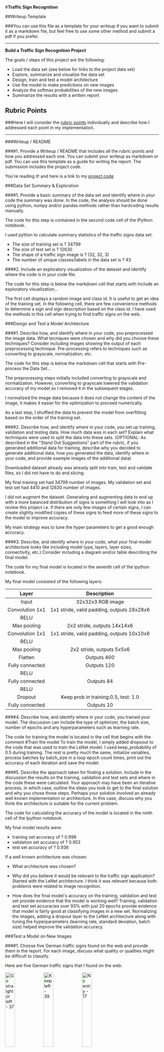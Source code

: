 #**Traffic Sign Recognition** 

##Writeup Template

###You can use this file as a template for your writeup if you want to submit it as a markdown file, but feel free to use some other method and submit a pdf if you prefer.

---

**Build a Traffic Sign Recognition Project**

The goals / steps of this project are the following:
* Load the data set (see below for links to the project data set)
* Explore, summarize and visualize the data set
* Design, train and test a model architecture
* Use the model to make predictions on new images
* Analyze the softmax probabilities of the new images
* Summarize the results with a written report


[//]: # (Image References)

[image1]: ./examples/visualization.jpg "Visualization"
[image2]: ./examples/grayscale.jpg "Grayscaling"
[image3]: ./examples/random_noise.jpg "Random Noise" 
[image5]: ./examples/placeholder.png "Traffic Sign 2"
[image6]: ./examples/placeholder.png "Traffic Sign 3"
[image7]: ./examples/placeholder.png "Traffic Sign 4"
[image8]: ./examples/placeholder.png "Traffic Sign 5"

## Rubric Points
###Here I will consider the [rubric points](https://review.udacity.com/#!/rubrics/481/view) individually and describe how I addressed each point in my implementation.  

---
###Writeup / README

####1. Provide a Writeup / README that includes all the rubric points and how you addressed each one. You can submit your writeup as markdown or pdf. You can use this template as a guide for writing the report. The submission includes the project code.

You're reading it! and here is a link to my [project code](https://github.com/asunar/CarND-Traffic-Sign-Classifier-Project/blob/master/Traffic_Sign_Classifier.ipynb)

###Data Set Summary & Exploration

####1. Provide a basic summary of the data set and identify where in your code the summary was done. In the code, the analysis should be done using python, numpy and/or pandas methods rather than hardcoding results manually.

The code for this step is contained in the second code cell of the IPython notebook.  

I used python to calculate summary statistics of the traffic
signs data set:

* The size of training set is ? 34799
* The size of test set is ? 12630
* The shape of a traffic sign image is ? (32, 32, 3)
* The number of unique classes/labels in the data set is ? 43

####2. Include an exploratory visualization of the dataset and identify where the code is in your code file.

The code for this step is below the markdown cell that starts with Include an exploratory visualization...

The first cell displays a random image and class id. It is useful to get an idea of the training set.
In the following cell, there are few convenience methods to determine a sign and sign description based on the class id.
I have used the methods in this cell when trying to find traffic signs on the web.

###Design and Test a Model Architecture

####1. Describe how, and identify where in your code, you preprocessed the image data. What tecniques were chosen and why did you choose these techniques? Consider including images showing the output of each preprocessing technique. Pre-processing refers to techniques such as converting to grayscale, normalization, etc.

The code for this step is below the markdown cell that starts with Pre-process the Data Set...

The preprocessing steps initially included converting to grayscale and normalization. However, converting to grayscale lowered the validation accuracy of my model so I removed it in the subsequent stages.

I normalized the image data because it does not change the content of the image, it makes it easier for the optimization to proceed numerically.

As a last step, I shuffled the data to prevent the model from overfitting based on the order of the training set.

####2. Describe how, and identify where in your code, you set up training, validation and testing data. How much data was in each set? Explain what techniques were used to split the data into these sets. (OPTIONAL: As described in the "Stand Out Suggestions" part of the rubric, if you generated additional data for training, describe why you decided to generate additional data, how you generated the data, identify where in your code, and provide example images of the additional data)

Downloaded dataset already was already split into train, test and validate files, so I did not have to do and slicing.

My final training set had 34799 number of images. My validation set and test set had 4410 and 12630 number of images.

I did not augment the dataset. Generating and augmenting data to end up with a more balanced distribution of signs is something I will look into as I review this project i.e. if there are only few images of certain signs, I can create slightly modified copies of these signs to feed more of these signs to the model to improve accuracy.

My main strategy was to tune the hyper parameters to get a good enough accuracy.


####3. Describe, and identify where in your code, what your final model architecture looks like including model type, layers, layer sizes, connectivity, etc.) Consider including a diagram and/or table describing the final model.

The code for my final model is located in the seventh cell of the ipython notebook. 

My final model consisted of the following layers:

| Layer         		|     Description	        					| 
|:---------------------:|:---------------------------------------------:| 
| Input         		| 32x32x3 RGB image   							| 
| Convolution 1x1		| 1x1 stride, valid padding, outputs 28x28x6	|
| RELU					|												|
| Max pooling	      	| 2x2 stride,  outputs 14x14x6					|
| Convolution 1x1		| 1x1 stride, valid padding, outputs 10x10x6	|
| RELU					|												|
| Max pooling	      	| 2x2 stride,  outputs 5x5x6					|
| Flatten				| Outputs 400									|
| Fully connected		| Outputs 120  									|
| RELU					|												|
| Fully connected		| Outputs 84  									|
| RELU					|												|
| Dropout				| Keep prob in training:0.5, test: 1.0			|
 Fully connected		| Outputs 10  									|


####4. Describe how, and identify where in your code, you trained your model. The discussion can include the type of optimizer, the batch size, number of epochs and any hyperparameters such as learning rate.

The code for training the model is located in the cell that begins with the comment #Train the model
To train the model, I simply added dropoout to the code that was used to train the LeNet model. I used keep_probability of 0.5 during training. The rest is pretty much the same, initialize variables, process batches by batch_size in a loop epoch count times, print out the accuracy of each iteration and save the model.

####5. Describe the approach taken for finding a solution. Include in the discussion the results on the training, validation and test sets and where in the code these were calculated. Your approach may have been an iterative process, in which case, outline the steps you took to get to the final solution and why you chose those steps. Perhaps your solution involved an already well known implementation or architecture. In this case, discuss why you think the architecture is suitable for the current problem.

The code for calculating the accuracy of the model is located in the ninth cell of the Ipython notebook.

My final model results were:
* training set accuracy of ? 0.999
* validation set accuracy of ? 0.953
* test set accuracy of ? 0.936

If a well known architecture was chosen:
* What architecture was chosen?
* Why did you believe it would be relevant to the traffic sign application?
Started with the LeNet architecture. I think it was relevant because both problems were related to image recognition. 

* How does the final model's accuracy on the training, validation and test set provide evidence that the model is working well?
Training, validation and test set accuracies over 93% with just 20 epochs provide evidence that model is fairly good at classifying images in a new set. Normalizing the images, adding a dropout layer to the LeNet architecture along with tuning the hyperparameters (learning rate, standard deviation, batch size) helped improve the validation accuracy.
 

###Test a Model on New Images

####1. Choose five German traffic signs found on the web and provide them in the report. For each image, discuss what quality or qualities might be difficult to classify.

Here are five German traffic signs that I found on the web:
 
<img src="./signs/gostraightorleft.37.jpg" style="float:left" alt="Go straight or left - 37" width="25%"/>
<img src="./signs/keepleft.39.jpg" style="float:left"  alt="Keep left - 39" width="25%"/>
<img src="./signs/no_entry.17.jpg" alt="No entry - 17" width="25%"/>
<img src="./signs/nopassing.9.jpg" alt="No passing - 9" width="25%"/>
<img src="./signs/speedlimit80.6.jpg" alt="Speed limit 80km - 6" width="25%"/>

The first image might be difficult to classify because the bottom of the sign is cropped out so model may not have been able to detect circle in the image. All of the go straight or left signs I looked in the training set include the circle which contains the actual sign.

This was an interesting mistake on my part so I decided to leave it in. I simply labeled the image wrong; the last image is for speed limit 80km. I accidentally labeled the image as end of speed limit 80km. Another example of the simplest explanation is probably the correct one. I should have double checked the labeling before diving into code to figure out what was going wrong.

####2. Discuss the model's predictions on these new traffic signs and compare the results to predicting on the test set. Identify where in your code predictions were made. At a minimum, discuss what the predictions were, the accuracy on these new predictions, and compare the accuracy to the accuracy on the test set (OPTIONAL: Discuss the results in more detail as described in the "Stand Out Suggestions" part of the rubric).

The code for making predictions on my final model is located in the tenth cell of the Ipython notebook.

Here are the results of the prediction:

| Image			        |     Prediction	        					| 
|:---------------------:|:---------------------------------------------:| 
| Stop Sign      		| Stop sign   									| 
| U-turn     			| U-turn 										|
| Yield					| Yield											|
| 100 km/h	      		| Bumpy Road					 				|
| Slippery Road			| Slippery Road      							|


The model was able to correctly guess 4 of the 5 traffic signs, which gives an accuracy of 80%. This compares favorably to the accuracy on the test set of ...

####3. Describe how certain the model is when predicting on each of the five new images by looking at the softmax probabilities for each prediction and identify where in your code softmax probabilities were outputted. Provide the top 5 softmax probabilities for each image along with the sign type of each probability. (OPTIONAL: as described in the "Stand Out Suggestions" part of the rubric, visualizations can also be provided such as bar charts)

The code for making predictions on my final model is located in the 11th cell of the Ipython notebook.

For the first image, the model is relatively sure that this is a stop sign (probability of 0.6), and the image does contain a stop sign. The top five soft max probabilities were

| Probability         	|     Prediction	        					| 
|:---------------------:|:---------------------------------------------:| 
| .60         			| Stop sign   									| 
| .20     				| U-turn 										|
| .05					| Yield											|
| .04	      			| Bumpy Road					 				|
| .01				    | Slippery Road      							|


For the second image ... 

